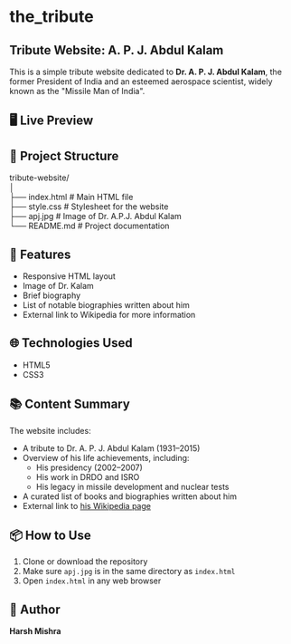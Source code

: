 # the_tribute

## Tribute Website: A. P. J. Abdul Kalam
This is a simple tribute website dedicated to **Dr. A. P. J. Abdul Kalam**, the former President of India and an esteemed aerospace scientist, widely known as the "Missile Man of India".

## 🖥️ Live Preview


## 📁 Project Structure
tribute-website/ <br>
│ <br>
├── index.html # Main HTML file <br>
├── style.css # Stylesheet for the website <br>
├── apj.jpg # Image of Dr. A.P.J. Abdul Kalam <br>
└── README.md # Project documentation <br>


## 📄 Features
- Responsive HTML layout
- Image of Dr. Kalam
- Brief biography
- List of notable biographies written about him
- External link to Wikipedia for more information

## 🌐 Technologies Used
- HTML5
- CSS3

## 📚 Content Summary
The website includes:
- A tribute to Dr. A. P. J. Abdul Kalam (1931–2015)
- Overview of his life achievements, including:
  - His presidency (2002–2007)
  - His work in DRDO and ISRO
  - His legacy in missile development and nuclear tests
- A curated list of books and biographies written about him
- External link to [his Wikipedia page](https://en.wikipedia.org/wiki/A._P._J._Abdul_Kalam)

## 📦 How to Use

1. Clone or download the repository
2. Make sure `apj.jpg` is in the same directory as `index.html`
3. Open `index.html` in any web browser

## 👤 Author
**Harsh Mishra**
